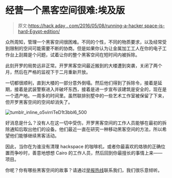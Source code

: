 # 经营一个黑客空间很难:埃及版

> 原文:[https://hack aday . com/2016/05/08/running-a-hacker space-is-hard-Egypt-edition/](https://hackaday.com/2016/05/08/running-a-hackerspace-is-hard-egypt-edition/)

众所周知，管理一个黑客空间很困难。不同的个性，不同的物质要求，以及经常受到限制的空间可能需要不断的协商。但是如果你认为让金属加工工人在你的电子工作台上刮屑是个问题，试着让你的整个黑客空间在短时间内被拆除。

此刻开罗的局势远非正常。开罗黑客空间最近搬到的大楼遭到突袭，关闭了两个月，然后在严格的监视下于二月重新开放。

一切都很顺利，直到大楼的一部分意外倒塌。然后他们得到了拆除令，接着是延期，接着是武装警察进入并破坏东西，接着是进一步宣布该建筑是安全的，现在是一个遗产地。一周多的时间里。虽然联排别墅中的一些艺术工作室被保留了下来，但开罗黑客空间的空间却消失了。

![tumblr_inline_o5virriTeD1t3bbl6_500](../Images/aae4b2d7eaf1907c102777053d5b6855.png)

好消息是什么？没有人在这一切中受伤，开罗黑客空间的工作人员能够在最初的拆除通知后取出他们的设备。他们最近一直在研究一种移动黑客空间的方法，所以希望他们能够继续黑客活动。

因此，当你在为谁没有清理 hackspace 的咖啡机，或者你最喜欢的烙铁的正确位置而争吵时，善意地想想 Cairo 的工作人员，然后回到你最擅长的事情上来——项目。

你呢？你有哪些黑客空间的故事？请通过[举报热线](http://hackaday.com/submit-a-tip/)联系我们，我们很乐意倾听。